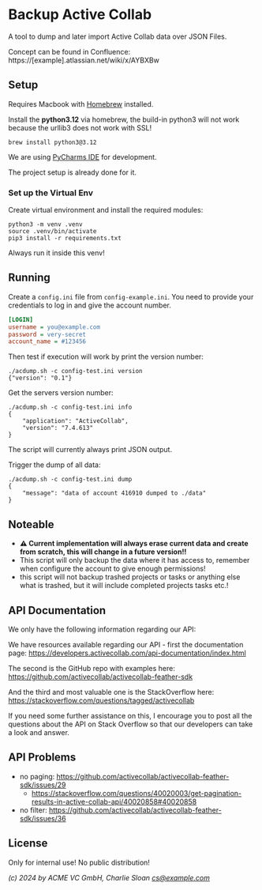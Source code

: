 # Backup Active Collab

A tool to dump and later import Active Collab data over JSON Files.

Concept can be found in
Confluence: https://[example].atlassian.net/wiki/x/AYBXBw

## Setup

Requires Macbook with [Homebrew](https://brew.sh) installed.

Install the **python3.12** via homebrew, the build-in python3 will not
work because the urllib3 does not work with SSL!

```console
brew install python3@3.12
```

We are using [PyCharms IDE](https://www.jetbrains.com/pycharm/) for
development.

The project setup is already done for it.

### Set up the Virtual Env

Create virtual environment and install the required modules:

```console
python3 -m venv .venv
source .venv/bin/activate
pip3 install -r requirements.txt 
```

Always run it inside this venv!


## Running

Create a `config.ini` file from `config-example.ini`. You need to
provide your credentials to log in and give the account number.

```ini
[LOGIN]
username = you@example.com
password = very-secret
account_name = #123456
```

Then test if execution will work by print the version number:

```console
./acdump.sh -c config-test.ini version
{"version": "0.1"}
```

Get the servers version number:

```console
./acdump.sh -c config-test.ini info
{
    "application": "ActiveCollab",
    "version": "7.4.613"
}
```

The script will currently always print JSON output.

Trigger the dump of all data:

```console
./acdump.sh -c config-test.ini dump
{
    "message": "data of account 416910 dumped to ./data"
}
```


## Noteable

- **⚠️ Current implementation will always erase current data and create from scratch, this will change in a future version!!**
- This script will only backup the data where it has access to, remember when configure the account to give enough permissions!
- this script will not backup trashed projects or tasks or anything else
  what is trashed, but it will include completed projects tasks etc.!


## API Documentation

We only have the following information regarding our API:

We have resources available regarding our API - first the documentation page: https://developers.activecollab.com/api-documentation/index.html

The second is the GitHub repo with examples here: https://github.com/activecollab/activecollab-feather-sdk

And the third and most valuable one is the StackOverflow here: https://stackoverflow.com/questions/tagged/activecollab

If you need some further assistance on this, I encourage you to post all the questions about the API on Stack Overflow so that our developers can take a look and answer.


## API Problems

- no paging: https://github.com/activecollab/activecollab-feather-sdk/issues/29
  - https://stackoverflow.com/questions/40020003/get-pagination-results-in-active-collab-api/40020858#40020858
- no filter: https://github.com/activecollab/activecollab-feather-sdk/issues/36

## License

Only for internal use!  No public distribution!

_(c) 2024 by ACME VC GmbH, Charlie Sloan <cs@example.com>_
